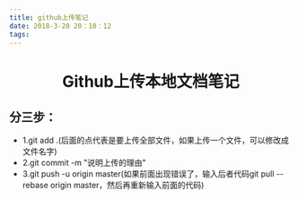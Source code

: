 ```yaml
---
title: github上传笔记
date: 2018-3-20 20：10：12
tags: 
---
```

 
# <center>Github上传本地文档笔记</center>
## 分三步：
- 1.git add .(后面的点代表是要上传全部文件，如果上传一个文件，可以修改成文件名字)
- 2.git commit -m "说明上传的理由"
- 3.git push -u origin master(如果前面出现错误了，输入后者代码git pull --rebase origin master，然后再重新输入前面的代码)